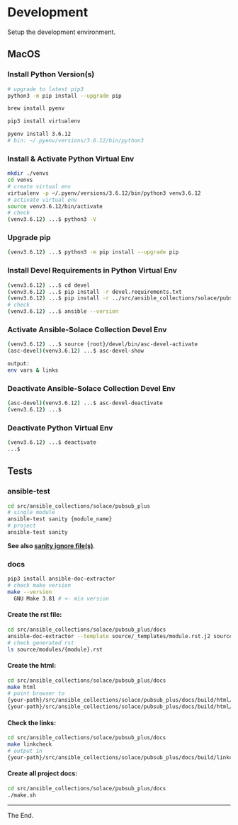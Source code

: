 # Development

Setup the development environment.

## MacOS

### Install Python Version(s)

````bash
# upgrade to latest pip3
python3 -m pip install --upgrade pip

brew install pyenv

pip3 install virtualenv

pyenv install 3.6.12
# bin: ~/.pyenv/versions/3.6.12/bin/python3

````

### Install & Activate Python Virtual Env

````bash
mkdir ./venvs
cd venvs
# create virtual env
virtualenv -p ~/.pyenv/versions/3.6.12/bin/python3 venv3.6.12
# activate virtual env
source venv3.6.12/bin/activate
# check
(venv3.6.12) ...$ python3 -V

````
### Upgrade pip
````bash
(venv3.6.12) ...$ python3 -m pip install --upgrade pip
````
### Install Devel Requirements in Python Virtual Env
````bash
(venv3.6.12) ...$ cd devel
(venv3.6.12) ...$ pip install -r devel.requirements.txt
(venv3.6.12) ...$ pip install -r ../src/ansible_collections/solace/pubsub_plus/requirements.txt
# check
(venv3.6.12) ...$ ansible --version
````

### Activate Ansible-Solace Collection Devel Env
````bash
(venv3.6.12) ...$ source {root}/devel/bin/asc-devel-activate
(asc-devel)(venv3.6.12) ...$ asc-devel-show

output:
env vars & links
````

### Deactivate Ansible-Solace Collection Devel Env
````bash
(asc-devel)(venv3.6.12) ...$ asc-devel-deactivate
(venv3.6.12) ...$
````

### Deactivate Python Virtual Env
````bash
(venv3.6.12) ...$ deactivate
...$
````

## Tests

### ansible-test
````bash
cd src/ansible_collections/solace/pubsub_plus
# single module
ansible-test sanity {module_name}
# project
ansible-test sanity
````

**See also [sanity ignore file(s)](../src/ansible_collections/solace/pubsub_plus/tests/sanity)**.


### docs
````bash
pip3 install ansible-doc-extractor
# check make version
make --version
  GNU Make 3.81 # <- min version
````

#### Create the rst file:
````bash
cd src/ansible_collections/solace/pubsub_plus/docs
ansible-doc-extractor --template source/_templates/module.rst.j2 source/modules ../plugins/modules/{module}.py
# check generated rst
ls source/modules/{module}.rst
````
#### Create the html:
````bash
cd src/ansible_collections/solace/pubsub_plus/docs
make html
# point browser to
{your-path}/src/ansible_collections/solace/pubsub_plus/docs/build/html/index.html
{your-path}/src/ansible_collections/solace/pubsub_plus/docs/build/html/modules/{module}.html
````

#### Check the links:
````bash
cd src/ansible_collections/solace/pubsub_plus/docs
make linkcheck
# output in
{your-path}/src/ansible_collections/solace/pubsub_plus/docs/build/linkcheck/output.txt
````

#### Create all project docs:
````bash
cd src/ansible_collections/solace/pubsub_plus/docs
./make.sh
````

---
The End.
